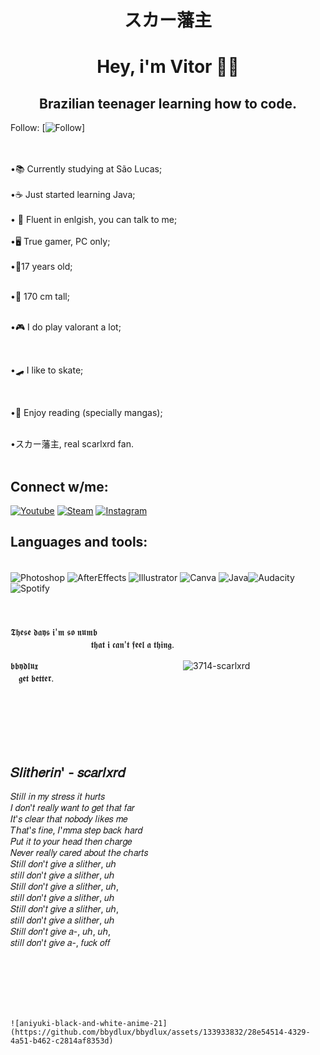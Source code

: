 # <center> スカー藩主

# <center> Hey, i'm Vitor 🥷🏿
## <center> Brazilian teenager learning how to code.


Follow:
[![Follow](https://img.shields.io/github/followers/bbydlux.svg?style=social&label=Follow&maxAge=2592000)]
<br/>
<br/>
<br/>



    
•📚 Currently studying at São Lucas;
 <br/>
    <br/>
•☕ Just started learning Java;
<br/>
    <br/>
   • 💬 Fluent in enlgish, you can talk to me;
    <br/>
    <br/>
    •🖥️ True gamer, PC only;<br/><br/>
    •👤17 years old;
 <br/>
 <br/>

  •📏 170 cm tall;<br/><br/>

 
 

  •🎮 I do play valorant a lot;   
 
 <br/>

  •🛹 I like to skate;
 
 <br/>

  •📖 Enjoy reading (specially mangas);
<br/>
 <br/>
 
  •スカー藩主, real scarlxrd fan.
<br/>
<br/>

## Connect w/me: 
[![Youtube](https://img.shields.io/badge/YouTube-FF0000?style=for-the-badge&logo=youtube&logoColor=white)](https://www.youtube.com/channel/UCShSeONE08BE3c2Vw_F2hlA)
[![Steam](https://img.shields.io/badge/Steam-000000?style=for-the-badge&logo=steam&logoColor=white)](https://steamcommunity.com/id/wordaddy/)
[![Instagram](https://img.shields.io/badge/Instagram-E4405F?style=for-the-badge&logo=instagram&logoColor=white)](https://instragram.com/bbydlux)

## Languages and tools:

<div style="display: inline_block"><br/>
<img align="center" alt="Photoshop" src="https://img.shields.io/badge/Adobe%20Photoshop-31A8FF?style=for-the-badge&logo=Adobe%20Photoshop&logoColor=black" />
<img align="center" alt="AfterEffects" src="https://img.shields.io/badge/Adobe%20after%20affects-CF96FD?style=for-the-badge&logo=Adobe%20after%20effects&logoColor=393665" />
<img align="center" alt="Illustrator" src="https://img.shields.io/badge/Adobe%20Illustrator-FF9A00?style=for-the-badge&logo=adobe%20illustrator&logoColor=white" />
<img align="center" alt="Canva" src="https://img.shields.io/badge/Canva-%2300C4CC.svg?&style=for-the-badge&logo=Canva&logoColor=white" />
<img align="center" alt="Java" src="https://img.shields.io/badge/Java-ED8B00?style=for-the-badge&logo=openjdk&logoColor=white" /><img align="center" alt="Audacity" src="https://img.shields.io/badge/Audacity-0000CC?style=for-the-badge&logo=audacity&logoColor=white" /><img align="center" alt="Spotify" src="https://img.shields.io/badge/Spotify-1ED760?&style=for-the-badge&logo=spotify&logoColor=white" />
</div>
<br/>
<br/>
<br/>
𝕿𝖍𝖊𝖘𝖊 𝖉𝖆𝖞𝖘 𝖎'𝖒 𝖘𝖔 𝖓𝖚𝖒𝖇 ㅤㅤㅤㅤㅤㅤㅤㅤㅤㅤㅤㅤㅤㅤㅤㅤㅤㅤㅤㅤㅤㅤㅤㅤㅤㅤㅤㅤㅤㅤㅤㅤㅤㅤㅤㅤㅤㅤ𝖙𝖍𝖆𝖙 𝖎 𝖈𝖆𝖓'𝖙 𝖋𝖊𝖊𝖑 𝖆 𝖙𝖍𝖎𝖓𝖌.

𝖇𝖇𝖞𝖉𝖑𝖚𝖝ㅤㅤㅤㅤㅤㅤㅤㅤㅤㅤㅤㅤㅤㅤㅤㅤㅤㅤ![3714-scarlxrd](https://github.com/bbydlux/bbydlux/assets/133933832/4d86515b-751b-42de-81fa-fa1b2ccb9778) ㅤㅤㅤㅤㅤㅤㅤㅤㅤㅤ𝖌𝖊𝖙 𝖇𝖊𝖙𝖙𝖊𝖗.

<br/>
<br/>
<br/>
<br/>
<br/>

## 𝑆𝑙𝑖𝑡𝘩𝑒𝑟𝑖𝑛' - 𝑠𝑐𝑎𝑟𝑙𝑥𝑟𝑑
𝑆𝑡𝑖𝑙𝑙 𝑖𝑛 𝑚𝑦 𝑠𝑡𝑟𝑒𝑠𝑠 𝑖𝑡 𝘩𝑢𝑟𝑡𝑠
<br/>
𝐼 𝑑𝑜𝑛'𝑡 𝑟𝑒𝑎𝑙𝑙𝑦 𝑤𝑎𝑛𝑡 𝑡𝑜 𝑔𝑒𝑡 𝑡𝘩𝑎𝑡 𝑓𝑎𝑟<br/>
𝐼𝑡'𝑠 𝑐𝑙𝑒𝑎𝑟 𝑡𝘩𝑎𝑡 𝑛𝑜𝑏𝑜𝑑𝑦 𝑙𝑖𝑘𝑒𝑠 𝑚𝑒<br/>
𝑇𝘩𝑎𝑡'𝑠 𝑓𝑖𝑛𝑒, 𝐼'𝑚𝑚𝑎 𝑠𝑡𝑒𝑝 𝑏𝑎𝑐𝑘 𝘩𝑎𝑟𝑑<br/>
𝑃𝑢𝑡 𝑖𝑡 𝑡𝑜 𝑦𝑜𝑢𝑟 𝘩𝑒𝑎𝑑 𝑡𝘩𝑒𝑛 𝑐𝘩𝑎𝑟𝑔𝑒<br/>
𝑁𝑒𝑣𝑒𝑟 𝑟𝑒𝑎𝑙𝑙𝑦 𝑐𝑎𝑟𝑒𝑑 𝑎𝑏𝑜𝑢𝑡 𝑡𝘩𝑒 𝑐𝘩𝑎𝑟𝑡𝑠<br/>
𝑆𝑡𝑖𝑙𝑙 𝑑𝑜𝑛'𝑡 𝑔𝑖𝑣𝑒 𝑎 𝑠𝑙𝑖𝑡𝘩𝑒𝑟, 𝑢𝘩<br/> 𝑠𝑡𝑖𝑙𝑙 𝑑𝑜𝑛'𝑡 𝑔𝑖𝑣𝑒 𝑎 𝑠𝑙𝑖𝑡𝘩𝑒𝑟, 𝑢𝘩<br/>
𝑆𝑡𝑖𝑙𝑙 𝑑𝑜𝑛'𝑡 𝑔𝑖𝑣𝑒 𝑎 𝑠𝑙𝑖𝑡𝘩𝑒𝑟, 𝑢𝘩,<br/> 𝑠𝑡𝑖𝑙𝑙 𝑑𝑜𝑛'𝑡 𝑔𝑖𝑣𝑒 𝑎 𝑠𝑙𝑖𝑡𝘩𝑒𝑟, 𝑢𝘩<br/>
𝑆𝑡𝑖𝑙𝑙 𝑑𝑜𝑛'𝑡 𝑔𝑖𝑣𝑒 𝑎 𝑠𝑙𝑖𝑡𝘩𝑒𝑟, 𝑢𝘩,<br/> 𝑠𝑡𝑖𝑙𝑙 𝑑𝑜𝑛'𝑡 𝑔𝑖𝑣𝑒 𝑎 𝑠𝑙𝑖𝑡𝘩𝑒𝑟, 𝑢𝘩<br/>
𝑆𝑡𝑖𝑙𝑙 𝑑𝑜𝑛'𝑡 𝑔𝑖𝑣𝑒 𝑎-, 𝑢𝘩, 𝑢𝘩,<br/> 𝑠𝑡𝑖𝑙𝑙 𝑑𝑜𝑛'𝑡 𝑔𝑖𝑣𝑒 𝑎-, 𝑓𝑢𝑐𝑘 𝑜𝑓𝑓

<br/>
<br/>
<br/>
<br/>
<br/>
    
    ![aniyuki-black-and-white-anime-21](https://github.com/bbydlux/bbydlux/assets/133933832/28e54514-4329-4a51-b462-c2814af8353d)

 
 

  
  
 
